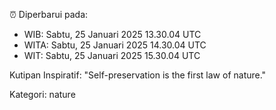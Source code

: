 ⏰ Diperbarui pada:
- WIB: Sabtu, 25 Januari 2025 13.30.04 UTC
- WITA: Sabtu, 25 Januari 2025 14.30.04 UTC
- WIT: Sabtu, 25 Januari 2025 15.30.04 UTC

Kutipan Inspiratif:
"Self-preservation is the first law of nature."


Kategori: nature

